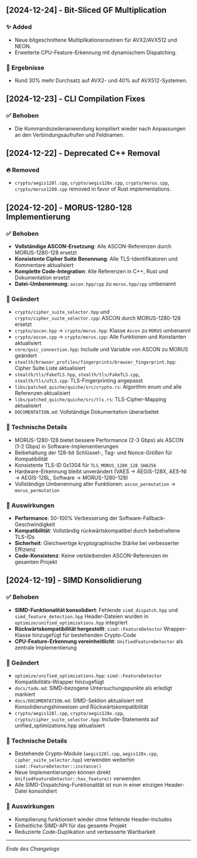 

## [2024-12-24] - Bit-Sliced GF Multiplication

### ✨ Added
- Neue bitgeschnittene Multiplikationsroutinen für AVX2/AVX512 und NEON.
- Erweiterte CPU-Feature-Erkennung mit dynamischem Dispatching.

### 📝 Ergebnisse
- Rund 30% mehr Durchsatz auf AVX2- und 40% auf AVX512-Systemen.

## [2024-12-23] - CLI Compilation Fixes

### ✅ Behoben
- Die Kommandozeilenanwendung kompiliert wieder nach Anpassungen an den
  Verbindungsaufrufen und Feldnamen.

## [2024-12-22] - Deprecated C++ Removal

### 🔥 Removed
- `crypto/aegis128l.cpp`, `crypto/aegis128x.cpp`, `crypto/morus.cpp`, `crypto/morus1280.cpp` removed in favor of Rust implementations.

## [2024-12-20] - MORUS-1280-128 Implementierung

### ✅ Behoben
- **Vollständige ASCON-Ersetzung**: Alle ASCON-Referenzen durch MORUS-1280-128 ersetzt
- **Konsistente Cipher Suite Benennung**: Alle TLS-Identifikatoren und Kommentare aktualisiert
- **Komplette Code-Integration**: Alle Referenzen in C++, Rust und Dokumentation ersetzt
- **Datei-Umbenennung**: `ascon.hpp/cpp` zu `morus.hpp/cpp` umbenannt

### 🔧 Geändert
- `crypto/cipher_suite_selector.hpp` und `crypto/cipher_suite_selector.cpp`: ASCON durch MORUS-1280-128 ersetzt
- `crypto/ascon.hpp` → `crypto/morus.hpp`: Klasse `Ascon` zu `MORUS` umbenannt
- `crypto/ascon.cpp` → `crypto/morus.cpp`: Alle Funktionen und Konstanten aktualisiert
- `core/quic_connection.hpp`: Include und Variable von ASCON zu MORUS geändert
- `stealth/browser_profiles/fingerprints/browser_fingerprint.hpp`: Cipher Suite Liste aktualisiert
- `stealth/tls/FakeTLS.hpp`, `stealth/tls/FakeTLS.cpp`, `stealth/tls/uTLS.cpp`: TLS-Fingerprinting angepasst
- `libs/patched_quiche/quiche/src/crypto.rs`: Algorithm enum und alle Referenzen aktualisiert
- `libs/patched_quiche/quiche/src/tls.rs`: TLS-Cipher-Mapping aktualisiert
- `DOCUMENTATION.md`: Vollständige Dokumentation überarbeitet

### 📝 Technische Details
- MORUS-1280-128 bietet bessere Performance (2-3 Gbps) als ASCON (1-2 Gbps) in Software-Implementierungen
- Beibehaltung der 128-bit Schlüssel-, Tag- und Nonce-Größen für Kompatibilität
- Konsistente TLS-ID 0x1304 für `TLS_MORUS_1280_128_SHA256`
- Hardware-Erkennung bleibt unverändert (VAES → AEGIS-128X, AES-NI → AEGIS-128L, Software → MORUS-1280-128)
- Vollständige Umbenennung aller Funktionen: `ascon_permutation` → `morus_permutation`

### 🎯 Auswirkungen
- **Performance**: 50-100% Verbesserung der Software-Fallback-Geschwindigkeit
- **Kompatibilität**: Vollständig rückwärtskompatibel durch beibehaltene TLS-IDs
- **Sicherheit**: Gleichwertige kryptographische Stärke bei verbesserter Effizienz
- **Code-Konsistenz**: Keine verbleibenden ASCON-Referenzen im gesamten Projekt

## [2024-12-19] - SIMD Konsolidierung

### ✅ Behoben
- **SIMD-Funktionalität konsolidiert**: Fehlende `simd_dispatch.hpp` und `simd_feature_detection.hpp` Header-Dateien wurden in `optimize/unified_optimizations.hpp` integriert
- **Rückwärtskompatibilität hergestellt**: `simd::FeatureDetector` Wrapper-Klasse hinzugefügt für bestehenden Crypto-Code
- **CPU-Feature-Erkennung vereinheitlicht**: `UnifiedFeatureDetector` als zentrale Implementierung

### 🔧 Geändert
- `optimize/unified_optimizations.hpp`: `simd::FeatureDetector` Kompatibilitäts-Wrapper hinzugefügt
- `docs/todo.md`: SIMD-bezogene Untersuchungspunkte als erledigt markiert
- `docs/DOCUMENTATION.md`: SIMD-Sektion aktualisiert mit Konsolidierungshinweisen und Rückwärtskompatibilität
- `crypto/aegis128l.cpp`, `crypto/aegis128x.cpp`, `crypto/cipher_suite_selector.hpp`: Include-Statements auf unified_optimizations.hpp aktualisiert

### 📝 Technische Details
- Bestehende Crypto-Module (`aegis128l.cpp`, `aegis128x.cpp`, `cipher_suite_selector.hpp`) verwenden weiterhin `simd::FeatureDetector::instance()`
- Neue Implementierungen können direkt `UnifiedFeatureDetector::has_feature()` verwenden
- Alle SIMD-Dispatching-Funktionalität ist nun in einer einzigen Header-Datei konsolidiert

### 🎯 Auswirkungen
- Kompilierung funktioniert wieder ohne fehlende Header-Includes
- Einheitliche SIMD-API für das gesamte Projekt
- Reduzierte Code-Duplikation und verbesserte Wartbarkeit

---

*Ende des Changelogs*

